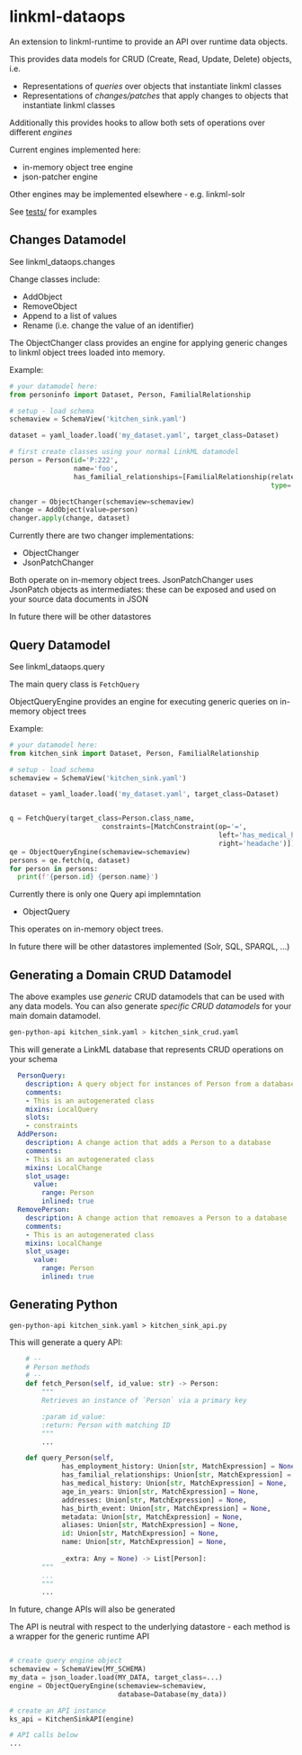 # linkml-dataops

An extension to linkml-runtime to provide an API over runtime data objects.

This provides data models for CRUD (Create, Read, Update, Delete) objects, i.e.

* Representations of *queries* over objects that instantiate linkml classes
* Representations of *changes/patches* that apply changes to objects that instantiate linkml classes

Additionally this provides hooks to allow both sets of operations over different *engines*

Current engines implemented here:

* in-memory object tree engine
* json-patcher engine

Other engines may be implemented elsewhere - e.g. linkml-solr

See [tests/](https://github.com/linkml/linkml-dataops/tree/main/tests) for examples

## Changes Datamodel

See linkml_dataops.changes

Change classes include:

* AddObject
* RemoveObject
* Append to a list of values  
* Rename (i.e. change the value of an identifier)

The ObjectChanger class provides an engine for applying generic changes to
linkml object trees loaded into memory.

Example:

```python
# your datamodel here:
from personinfo import Dataset, Person, FamilialRelationship

# setup - load schema
schemaview = SchemaView('kitchen_sink.yaml')

dataset = yaml_loader.load('my_dataset.yaml', target_class=Dataset)

# first create classes using your normal LinkML datamodel
person = Person(id='P:222',
                name='foo',
                has_familial_relationships=[FamilialRelationship(related_to='P:001',
                                                                 type='SIBLING_OF')])

changer = ObjectChanger(schemaview=schemaview)
change = AddObject(value=person)
changer.apply(change, dataset)
```

Currently there are two changer implementations:

* ObjectChanger
* JsonPatchChanger

Both operate on in-memory object trees. JsonPatchChanger uses JsonPatch objects as intermediates: these can be exposed and used on your source data documents in JSON

In future there will be other datastores

## Query Datamodel

See linkml_dataops.query

The main query class is `FetchQuery`

ObjectQueryEngine provides an engine for executing generic queries on in-memory object trees

Example:

```python
# your datamodel here:
from kitchen_sink import Dataset, Person, FamilialRelationship

# setup - load schema
schemaview = SchemaView('kitchen_sink.yaml')

dataset = yaml_loader.load('my_dataset.yaml', target_class=Dataset)


q = FetchQuery(target_class=Person.class_name,
                       constraints=[MatchConstraint(op='=',
                                                    left='has_medical_history/*/diagnosis/name',
                                                    right='headache')])
qe = ObjectQueryEngine(schemaview=schemaview)
persons = qe.fetch(q, dataset)
for person in persons:
  print(f'{person.id} {person.name}')
```

Currently there is only one Query api implemntation

* ObjectQuery

This operates on in-memory object trees.

In future there will be other datastores implemented (Solr, SQL, SPARQL, ...)

## Generating a Domain CRUD Datamodel

The above examples use *generic* CRUD datamodels that can be used with any data models. You can also generate *specific CRUD datamodels* for your main domain datamodel.

```bash
gen-python-api kitchen_sink.yaml > kitchen_sink_crud.yaml
```

This will generate a LinkML database that represents CRUD operations on your schema

```yaml
  PersonQuery:
    description: A query object for instances of Person from a database
    comments:
    - This is an autogenerated class
    mixins: LocalQuery
    slots:
    - constraints
  AddPerson:
    description: A change action that adds a Person to a database
    comments:
    - This is an autogenerated class
    mixins: LocalChange
    slot_usage:
      value:
        range: Person
        inlined: true
  RemovePerson:
    description: A change action that remoaves a Person to a database
    comments:
    - This is an autogenerated class
    mixins: LocalChange
    slot_usage:
      value:
        range: Person
        inlined: true
```




## Generating Python

```
gen-python-api kitchen_sink.yaml > kitchen_sink_api.py
```

This will generate a query API:

```python
    # --
    # Person methods
    # --
    def fetch_Person(self, id_value: str) -> Person:
        """
        Retrieves an instance of `Person` via a primary key

        :param id_value:
        :return: Person with matching ID
        """
        ...

    def query_Person(self,
             has_employment_history: Union[str, MatchExpression] = None,
             has_familial_relationships: Union[str, MatchExpression] = None,
             has_medical_history: Union[str, MatchExpression] = None,
             age_in_years: Union[str, MatchExpression] = None,
             addresses: Union[str, MatchExpression] = None,
             has_birth_event: Union[str, MatchExpression] = None,
             metadata: Union[str, MatchExpression] = None,
             aliases: Union[str, MatchExpression] = None,
             id: Union[str, MatchExpression] = None,
             name: Union[str, MatchExpression] = None,
             
             _extra: Any = None) -> List[Person]:
        """
        ...
        """
        ...
```             

In future, change APIs will also be generated

The API is neutral with respect to the underlying datastore - each method is a wrapper for the generic runtime API

```python

# create query engine object
schemaview = SchemaView(MY_SCHEMA)
my_data = json_loader.load(MY_DATA, target_class=...)
engine = ObjectQueryEngine(schemaview=schemaview,
                           database=Database(my_data))

# create an API instance
ks_api = KitchenSinkAPI(engine)

# API calls below
...
```

